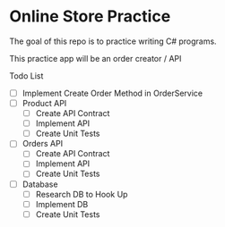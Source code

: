 # Online Store Practice

The goal of this repo is to practice writing C# programs.

This practice app will be an order creator / API

Todo List

- [ ] Implement Create Order Method in OrderService
- [ ] Product API
    - [ ] Create API Contract 
    - [ ] Implement API
    - [ ] Create Unit Tests
- [ ] Orders API
    - [ ] Create API Contract
    - [ ] Implement API
    - [ ] Create Unit Tests
- [ ] Database
    - [ ] Research DB to Hook Up
    - [ ] Implement DB 
    - [ ] Create Unit Tests
